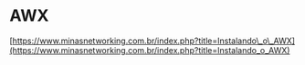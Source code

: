 # AWX

[https://www.minasnetworking.com.br/index.php?title=Instalando\_o\_AWX](https://www.minasnetworking.com.br/index.php?title=Instalando_o_AWX)

